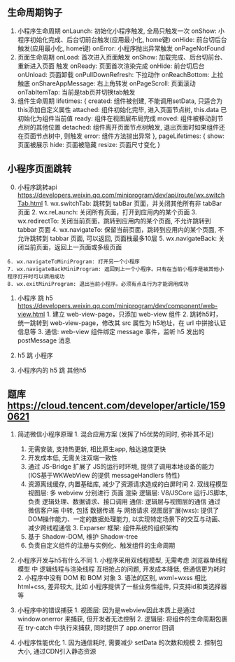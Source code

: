 ## 生命周期钩子
  1. 小程序生命周期
    onLaunch: 初始化小程序触发, 全局只触发一次
    onShow: 小程序初始化完成、后台切前台触发(应用最小化, home键)
    onHide: 前台切后台触发(应用最小化, home键)
    onError: 小程序抛出异常触发
    onPageNotFound
  2. 页面生命周期
    onLoad: 首次进入页面触发
    onShow: 加载完成、后台切前台、重新进入页面 触发
    onReady: 页面首次渲染完成
    onHide: 前台切后台
    onUnload: 页面卸载
    onPullDownRefresh: 下拉动作
    onReachBottom: 上拉触底
    onShareAppMessage: 右上角转发
    onPageScroll: 页面滚动
    onTabItemTap: 当前是tab页并切换tab触发
  3. 组件生命周期
    lifetimes: {
      created: 组件被创建, 不能调用setData, 只适合为this添加自定义属性
      attached: 组件初始化完毕, 进入页面节点树, this.data 已初始化为组件当前值
      ready: 组件在视图层布局完成
      moved: 组件被移动到节点树的其他位置
      detached: 组件离开页面节点树触发, 退出页面时如果组件还在页面节点树中, 则触发
      error: 组件方法抛出异常
    },
    pageLifetimes: {
      show: 页面被展示
      hide: 页面被隐藏
      resize: 页面尺寸变化
    }

## 小程序页面跳转
  0. 小程序跳转api https://developers.weixin.qq.com/miniprogram/dev/api/route/wx.switchTab.html
    1. wx.switchTab: 跳转到 tabBar 页面，并关闭其他所有非 tabBar 页面
    2. wx.reLaunch: 关闭所有页面，打开到应用内的某个页面
    3. wx.redirectTo: 关闭当前页面，跳转到应用内的某个页面, 不允许跳转到 tabbar 页面
    4. wx.navigateTo: 保留当前页面，跳转到应用内的某个页面, 不允许跳转到 tabbar 页面, 可以返回, 页面栈最多10层
    5. wx.navigateBack: 关闭当前页面，返回上一页面或多级页面
  
    6. wx.navigateToMiniProgram: 打开另一个小程序
    7. wx.navigateBackMiniProgram: 返回到上一个小程序。只有在当前小程序是被其他小程序打开时可以调用成功
    8. wx.exitMiniProgram: 退出当前小程序。必须有点击行为才能调用成功

  1. 小程序 跳 h5 https://developers.weixin.qq.com/miniprogram/dev/component/web-view.html
    1. 建立 web-view-page，只添加 web-view 组件
    2. 跳转h5时，统一跳转到 web-view-page，修改其 src 属性为 h5地址，在 url 中拼接认证信息等
    3. 通信: web-view 组件绑定 message 事件，监听 h5 发出的 postMessage 消息

  2. h5 跳 小程序

  3. 小程序内的 h5 跳 其他h5



## 题库 https://cloud.tencent.com/developer/article/1590621
  1. 简述微信小程序原理
    1. 混合应用方案 (发挥了h5优势的同时, 弥补其不足)
      1. 无需安装, 支持热更新, 相比原生app, 触达速度更快
      2. 开发成本低, 无需关注双端一致性
      3. 通过 JS-Bridge 扩展了 JS的运行时环境, 提供了调用本地设备的能力 (IOS基于WKWebView 的提供 messageHandlers 特性)
      4. 资源离线缓存, 内置基础库, 减少了资源请求造成的白屏时间
    2. 双线程模型
      视图层: 多 webview 分别进行 页面 渲染
      逻辑层: V8/JSCore 运行JS脚本, 负责 逻辑处理、数据请求、接口调用
      通信: 逻辑层与视图层的通信 通过 微信客户端 中转, 包括 数据传递 与 网络请求
      视图层扩展(wxs): 提供了DOM操作能力、一定的数据处理能力, 以实现特定场景下的交互与动画、减少跨线程通信
    3. Exparser 框架: 组件系统的组织架构
      1. 基于 Shadow-DOM, 维护 Shadow-tree
      2. 负责自定义组件的注册与实例化、触发组件的生命周期

  2. 小程序开发与h5有什么不同
    1. 小程序采用双线程模型, 无需考虑 浏览器单线程模型 中 逻辑线程与渲染线程 互相抢占的问题, 开发成本降低, 但通信更为耗时
    2. 小程序中没有 DOM 和 BOM 对象
    3. 语法的区别, wxml+wxss 相比 html+css, 差异较大, 比如 小程序提供了一些业务性组件, 只支持id和类选择器 等

  3. 小程序中的错误捕获
    1. 视图层: 因为是webview因此本质上是通过 window.onerror 来捕获, 但开发者无法控制
    2. 逻辑层: 将组件的生命周期包裹在 try-catch 中执行来捕获, 同时提供了 app.onerror 回调

  4. 小程序性能优化
    1. 因为通信耗时, 需要减少 setData 的次数和规模
    2. 控制包大小, 通过CDN引入静态资源
